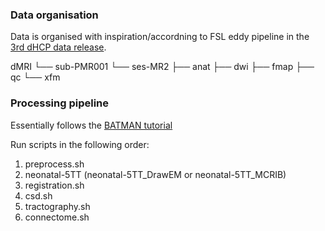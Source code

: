 ### Data organisation

Data is organised with inspiration/accordning to FSL eddy pipeline in the [3rd dHCP data release](https://biomedia.github.io/dHCP-release-notes/structure.html#diffusion-eddy-pipeline).

dMRI
└── sub-PMR001
    └── ses-MR2
        ├── anat
        ├── dwi
        ├── fmap
        ├── qc
        └── xfm


### Processing pipeline

Essentially follows the [BATMAN tutorial](https://osf.io/pm9ba/)

Run scripts in the following order:

1. preprocess.sh
2. neonatal-5TT (neonatal-5TT_DrawEM or neonatal-5TT_MCRIB)
3. registration.sh
4. csd.sh
5. tractography.sh
6. connectome.sh
